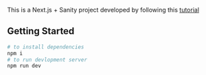 This is a Next.js + Sanity project developed by following this [tutorial](https://youtu.be/OcTPaUfay5I)

## Getting Started
```bash
# to install dependencies
npm i 
# to run devlopment server
npm run dev 
```
